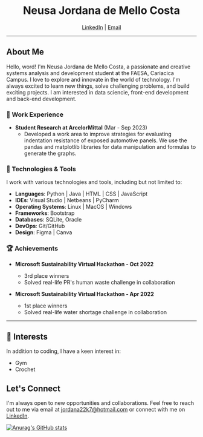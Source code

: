<h1 align="center">Neusa Jordana de Mello Costa </h1>
<p align="center"></p>

<p align="center">
  <a href="https://www.linkedin.com/in/neusa-jordana">LinkedIn</a> |
  <a href="mailto:jordana22k7@hotmail.com">Email</a>
</p>

---

## About Me

Hello, word! I'm Neusa Jordana de Mello Costa, a passionate and creative systems analysis and development student at the FAESA, Cariacica Campus. I love to explore and innovate in the world of technology. I'm always excited to learn new things, solve challenging problems, and build exciting projects. I am interested in data sciencie, front-end development and back-end development.

### 💼 Work Experience

- **Student Research at ArcelorMittal** (Mar - Sep 2023) 
  - Developed a work area to improve strategies for evaluating indentation resistance of exposed automotive panels. We use the pandas and matplotlib libraries for data manipulation and formulas to generate the graphs.


### 🔧 Technologies & Tools

I work with various technologies and tools, including but not limited to:
- **Languages**: Python | Java | HTML | CSS | JavaScript
- **IDEs**: Visual Studio | Netbeans | PyCharm
- **Operating Systems**: Linux | MacOS | Windows
- **Frameworks**: Bootstrap
- **Databases**: SQLite, Oracle
- **DevOps**: Git/GitHub
- **Design**: Figma | Canva

### 🏆 Achievements

- **Microsoft Sustainability Virtual Hackathon - Oct 2022**
  - 3rd place winners
  - Solved real-life PR's human waste challenge in collaboration

- **Microsoft Sustainability Virtual Hackathon - Apr 2022**
  - 1st place winners
  - Solved real-life water shortage challenge in collaboration

---

## 🌱 Interests

In addition to coding, I have a keen interest in:
- Gym
- Crochet

## Let's Connect

I'm always open to new opportunities and collaborations. Feel free to reach out to me via email at jordana22k7@hotmail.com or connect with me on [LinkedIn](https://www.linkedin.com/in/neusa-jordana).

[![Anurag's GitHub stats](https://github-readme-stats.vercel.app/api?username=jordmello&theme=tokyonight)](https://github.com/smbv/github-readme-stats)
